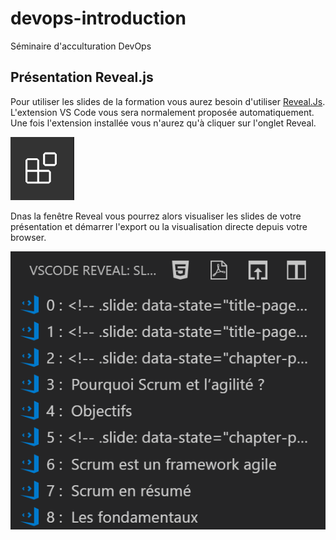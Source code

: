 # devops-introduction

Séminaire d'acculturation DevOps

## Présentation Reveal.js

Pour utiliser les slides de la formation vous aurez besoin d'utiliser [Reveal.Js](https://revealjs.com).
L'extension VS Code vous sera normalement proposée automatiquement.
Une fois l'extension installée vous n'aurez qu'à cliquer sur l'onglet Reveal.

![image text](/media/reveal-extension.png)

Dnas la fenêtre Reveal vous pourrez alors visualiser les slides de votre présentation et démarrer l'export ou la visualisation directe depuis votre browser.

![image text](/media/reveal-extension-usage.png)

